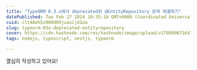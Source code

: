 ```yaml
---
title: "TypeORM 0.3.x에서 deprecated된 @EntityRepository 문제 해결하기"
datePublished: Tue Feb 27 2024 10:35:10 GMT+0000 (Coordinated Universal Time)
cuid: clt48eh5z000d09juauijd1oa
slug: typeorm-03x-deprecated-entityrepository
cover: https://cdn.hashnode.com/res/hashnode/image/upload/v1709090716411/9172ffdf-5601-4d58-a78a-877ca82412e9.webp
tags: nodejs, typescript, nestjs, typeorm

---
```


열심히 작성하고 있어요!